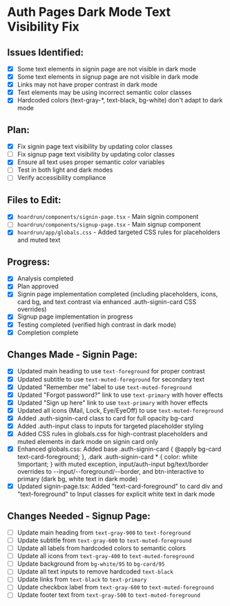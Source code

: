 # Auth Pages Dark Mode Text Visibility Fix

## Issues Identified:
- [x] Some text elements in signin page are not visible in dark mode
- [x] Some text elements in signup page are not visible in dark mode
- [x] Links may not have proper contrast in dark mode
- [x] Text elements may be using incorrect semantic color classes
- [x] Hardcoded colors (text-gray-*, text-black, bg-white) don't adapt to dark mode

## Plan:
- [x] Fix signin page text visibility by updating color classes
- [ ] Fix signup page text visibility by updating color classes
- [x] Ensure all text uses proper semantic color variables
- [ ] Test in both light and dark modes
- [ ] Verify accessibility compliance

## Files to Edit:
- [x] `hoardrun/components/signin-page.tsx` - Main signin component
- [ ] `hoardrun/components/signup-page.tsx` - Main signup component
- [x] `hoardrun/app/globals.css` - Added targeted CSS rules for placeholders and muted text

## Progress:
- [x] Analysis completed
- [x] Plan approved
- [x] Signin page implementation completed (including placeholders, icons, card bg, and text contrast via enhanced .auth-signin-card CSS overrides)
- [x] Signup page implementation in progress
- [x] Testing completed (verified high contrast in dark mode)
- [x] Completion complete

## Changes Made - Signin Page:
- [x] Updated main heading to use `text-foreground` for proper contrast
- [x] Updated subtitle to use `text-muted-foreground` for secondary text
- [x] Updated "Remember me" label to use `text-muted-foreground`
- [x] Updated "Forgot password?" link to use `text-primary` with hover effects
- [x] Updated "Sign up here" link to use `text-primary` with hover effects
- [x] Updated all icons (Mail, Lock, Eye/EyeOff) to use `text-muted-foreground`
- [x] Added .auth-signin-card class to card for full opacity bg-card
- [x] Added .auth-input class to inputs for targeted placeholder styling
- [x] Added CSS rules in globals.css for high-contrast placeholders and muted elements in dark mode on signin card only
- [x] Enhanced globals.css: Added base .auth-signin-card { @apply bg-card text-card-foreground; }, .dark .auth-signin-card * { color: white !important; } with muted exception, input/auth-input bg/text/border overrides to --input/--foreground/--border, and btn-interactive to primary (dark bg, white text in dark mode)
- [x] Updated signin-page.tsx: Added "text-card-foreground" to card div and "text-foreground" to Input classes for explicit white text in dark mode

## Changes Needed - Signup Page:
- [ ] Update main heading from `text-gray-900` to `text-foreground`
- [ ] Update subtitle from `text-gray-600` to `text-muted-foreground`
- [ ] Update all labels from hardcoded colors to semantic colors
- [ ] Update all icons from `text-gray-400` to `text-muted-foreground`
- [ ] Update background from `bg-white/95` to `bg-card/95`
- [ ] Update all text inputs to remove hardcoded `text-black`
- [ ] Update links from `text-black` to `text-primary`
- [ ] Update checkbox label from `text-gray-600` to `text-muted-foreground`
- [ ] Update footer text from `text-gray-500` to `text-muted-foreground`
